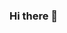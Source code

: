 ### Hi there 👋

<!--
**IDbaba29/IDbaba29** is a ✨ _special_ ✨ repository because its `README.md` (this file) appears on your GitHub profile.

Here are some ideas to get you started:

- 🔭 I’m currently working on all things HTML, CSS, Javascript, Reactjs, Bootstrap..
- 🌱 I’m currently learning anything I can get my hands on.
- 👯 I’m looking to collaborate on anything web development
- 🤔 I’m looking for help with finding a frontend developer role.
- 💬 Ask me about anything web development, project management and geoscience!!!
- 📫 How to reach me: on LinkedIn:https://www.linkedin.com/in/idongesit-akwaowoh/ | idongesitmike@yahoo.co.uk
- ⚡ Fun fact: ...I have experience in project management with over 6 years!!!
-->

